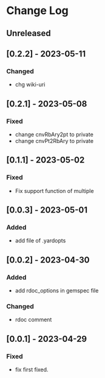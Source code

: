 # Change Log

## Unreleased

## [0.2.2] - 2023-05-11

### Changed
- chg wiki-uri

## [0.2.1] - 2023-05-08

### Fixed
- change cnvRbAry2pt to private
- change cnvPt2RbAry to private

## [0.1.1] - 2023-05-02

### Fixed
- Fix support function of multiple 

## [0.0.3] - 2023-05-01

### Added
- add file of .yardopts

## [0.0.2] - 2023-04-30

### Added
- add rdoc_options in gemspec file

### Changed
- rdoc comment

## [0.0.1] - 2023-04-29

### Fixed
- fix first fixed.

